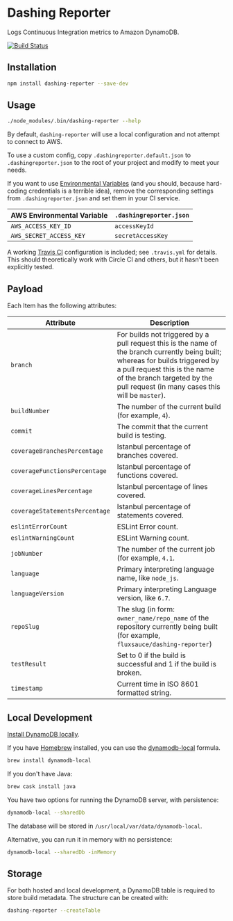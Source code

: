 # Dashing Reporter

Logs Continuous Integration metrics to Amazon DynamoDB.

[![Build Status](https://travis-ci.org/fluxsauce/dashing-reporter.svg?branch=master)](https://travis-ci.org/fluxsauce/dashing-reporter)

## Installation

```bash
npm install dashing-reporter --save-dev
```

## Usage

```bash
./node_modules/.bin/dashing-reporter --help
```

By default, `dashing-reporter` will use a local configuration and not attempt to connect to AWS.

To use a custom config, copy `.dashingreporter.default.json` to `.dashingreporter.json` to the root of your project and modify to meet your needs.

If you want to use [Environmental Variables](http://docs.aws.amazon.com/AWSJavaScriptSDK/guide/node-configuring.html#Credentials_from_Environment_Variables) (and you should, because hard-coding credentials is a terrible idea), remove the corresponding settings from `.dashingreporter.json` and set them in your CI service.

| AWS Environmental Variable | `.dashingreporter.json` |
|----------------------------|-------------------------|
| `AWS_ACCESS_KEY_ID`        | `accessKeyId`           |
| `AWS_SECRET_ACCESS_KEY`    | `secretAccessKey`       |

A working [Travis CI](https://travis-ci.com/) configuration is included; see `.travis.yml` for details. This should theoretically work with Circle CI and others, but it hasn't been explicitly tested.

## Payload

Each Item has the following attributes:

|Attribute|Description|
|---|---|
| `branch` | For builds not triggered by a pull request this is the name of the branch currently being built; whereas for builds triggered by a pull request this is the name of the branch targeted by the pull request (in many cases this will be `master`). |                 
| `buildNumber` | The number of the current build (for example, `4`). |
| `commit` | The commit that the current build is testing. |
| `coverageBranchesPercentage` | Istanbul percentage of branches covered. |
| `coverageFunctionsPercentage` | Istanbul percentage of functions covered. |
| `coverageLinesPercentage` | Istanbul percentage of lines covered. |
| `coverageStatementsPercentage` | Istanbul percentage of statements covered. |
| `eslintErrorCount` | ESLint Error count. |
| `eslintWarningCount` | ESLint Warning count. |
| `jobNumber` | The number of the current job (for example, `4.1`. |
| `language` | Primary interpreting language name, like `node_js`. |
| `languageVersion` | Primary interpreting Language version, like `6.7`. |
| `repoSlug` | The slug (in form: `owner_name/repo_name` of the repository currently being built (for example, `fluxsauce/dashing-reporter`) |
| `testResult` | Set to 0 if the build is successful and 1 if the build is broken. |
| `timestamp` | Current time in ISO 8601 formatted string. |

## Local Development

[Install DynamoDB locally](http://docs.aws.amazon.com/amazondynamodb/latest/developerguide/DynamoDBLocal.html#DynamoDBLocal.DownloadingAndRunning).

If you have [Homebrew](http://brew.sh/) installed, you can use the [dynamodb-local](http://brewformulas.org/DynamodbLocal) formula.

```bash
brew install dynamodb-local
```

If you don't have Java:

```bash
brew cask install java
```

You have two options for running the DynamoDB server, with persistence:

```bash
dynamodb-local --sharedDb
```

The database will be stored in `/usr/local/var/data/dynamodb-local`.

Alternative, you can run it in memory with no persistence:

```bash
dynamodb-local --sharedDb -inMemory
```

## Storage

For both hosted and local development, a DynamoDB table is required to store build metadata. The structure can be created with:

```bash
dashing-reporter --createTable
```
